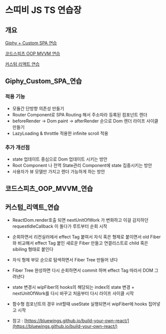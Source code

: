 # 스띠비 JS TS 연습장

## 개요
 [Giphy + Custom SPA 연습](#Giphy_Custom_SPA_연습)

 [코드스피츠 OOP MVVM 연습](#코드스피츠_OOP_MVVM_연습)

 [커스텀 리액트 연습](#커스텀_리액트_연습)

## Giphy_Custom_SPA_연습
### 적용 기능
- 모듈간 단방향 의존성 만들기
- Router Component로 SPA Routing 해서 주소따라 등록된 컴포넌트 렌더
- beforeRender -> Dom paint -> afterRender 순으로 Dom 렌더 라이프 사이클 만들기
- LazyLoading & throttle 적용한 infinite scroll 적용
### 추가 개선점
- state 업데이트 중심으로 Dom 업데이트 시키는 방안
- Root Component 나 전역 State관리 Component에 state 집중시키는 방안
- 사용자가 뷰 모델만 가지고 렌더 가능하게 하는 방안

## 코드스피츠_OOP_MVVM_연습
  
## 커스텀_리액트_연습
- ReactDom.render호출 되면 nextUnitOfWork 가 변화하고 이걸 감지하던 requestIdleCallback 이 돌다가 루트부터 순회 시작
- 순회하면서 리컨실러에서 effect Tag 붙여서 자식 혹은 형제로 붙이면서 old Fiber와 비교해서 effect Tag 붙인 새로운 Fiber 만들고 연결리스트로 child 혹은 sibiling 형태로 붙인다
- 자식 형제 부모 순으로 탐색하면서 Fiber Tree 만들어 낸다
- Fiber Tree 완성하면 다시 순회하면서 commit 하며 effect Tag 따라서 DOM 그려낸다
- state 변경시 wipFiber의 hooks의 해당되는 index의 state 변경 + nextUnitOfWork를 다시 바꾸고 처음부터 다시 라이프 사이클 시작
- 함수형 컴포넌트의 경우 init할때 useState 실행되면서 wipFiber에 hooks 집어넣고 시작

- 참고 : [https://bluewings.github.io/build-your-own-react/](https://bluewings.github.io/build-your-own-react/)
